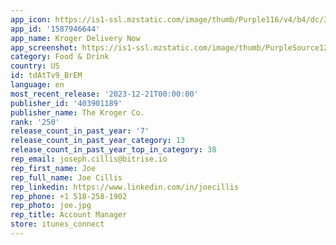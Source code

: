 ```yaml
---
app_icon: https://is1-ssl.mzstatic.com/image/thumb/Purple116/v4/b4/dc/33/b4dc334a-7104-04e0-9bc3-419829bec052/AppIcon-0-1x_U007emarketing-0-7-0-0-85-220.png/1024x1024bb.png
app_id: '1587946644'
app_name: Kroger Delivery Now
app_screenshot: https://is1-ssl.mzstatic.com/image/thumb/PurpleSource126/v4/dc/9d/58/dc9d5875-7fa6-dfc3-3149-c4f7c9fa5c4f/9588c982-e28e-42c5-9bad-1e87c1598aec_Simulator_Screen_Shot_-_iPhone_13_Pro_Max_-_2021-11-04_at_11.27.22.png/1284x2778bb.png
category: Food & Drink
country: US
id: tdAtTv9_BrEM
language: en
most_recent_release: '2023-12-21T00:00:00'
publisher_id: '403901189'
publisher_name: The Kroger Co.
rank: '250'
release_count_in_past_year: '7'
release_count_in_past_year_category: 13
release_count_in_past_year_top_in_category: 38
rep_email: joseph.cillis@bitrise.io
rep_first_name: Joe
rep_full_name: Joe Cillis
rep_linkedin: https://www.linkedin.com/in/joecillis
rep_phone: +1 518-258-1902
rep_photo: joe.jpg
rep_title: Account Manager
store: itunes_connect
---
```

